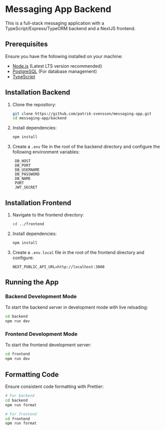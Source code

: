 # Messaging App Backend

This is a full-stack messaging application with a TypeScript/Express/TypeORM backend and a NextJS frontend.

## Prerequisites

Ensure you have the following installed on your machine:
- [Node.js](https://nodejs.org/) (Latest LTS version recommended)
- [PostgreSQL](https://www.postgresql.org/) (For database management)
- [TypeScript](https://www.typescriptlang.org/)

## Installation Backend

1. Clone the repository:
   ```sh
   git clone https://github.com/patrik-svensson/messaging-app.git
   cd messaging-app/backend
   ```

2. Install dependencies:
   ```sh
   npm install
   ```

3. Create a `.env` file in the root of the backend directory and configure the following environment variables:
   ```env
    DB_HOST
    DB_PORT
    DB_USERNAME
    DB_PASSWORD
    DB_NAME
    PORT
    JWT_SECRET
   ```

## Installation Frontend

1. Navigate to the frontend directory:
   ```sh
   cd ../frontend
   ```

2. Install dependencies:
   ```sh
   npm install
   ```

3. Create a `.env.local` file in the root of the frontend directory and configure:
   ```env
   NEXT_PUBLIC_API_URL=http://localhost:3000
   ```

## Running the App

### Backend Development Mode
To start the backend server in development mode with live reloading:
```sh
cd backend
npm run dev
```

### Frontend Development Mode
To start the frontend development server:
```sh
cd frontend
npm run dev
```

## Formatting Code
Ensure consistent code formatting with Prettier:
```sh
# For backend
cd backend
npm run format

# For frontend
cd frontend
npm run format
```


